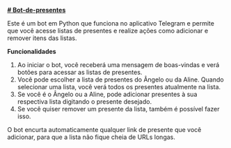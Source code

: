 [**# Bot-de-presentes**
](https://t.me/ListadepresentesBot)

Este é um bot em Python que funciona no aplicativo Telegram e permite que você acesse listas de presentes e realize ações como adicionar e remover itens das listas.

**Funcionalidades**

1. Ao iniciar o bot, você receberá uma mensagem de boas-vindas e verá botões para acessar as listas de presentes.
2. Você pode escolher a lista de presentes do Ângelo ou da Aline. Quando selecionar uma lista, você verá todos os presentes atualmente na lista.
3. Se você é o Ângelo ou a Aline, pode adicionar presentes à sua respectiva lista digitando o presente desejado.
4. Se você quiser remover um presente da lista, também é possível fazer isso.

O bot encurta automaticamente qualquer link de presente que você adicionar, para que a lista não fique cheia de URLs longas.
